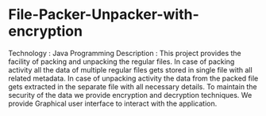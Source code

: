 # File-Packer-Unpacker-with-encryption

Technology : Java Programming
Description :
This project provides the facility of packing and unpacking the regular files.
In case of packing activity all the data of multiple regular files gets stored in single file with all
related metadata.
In case of unpacking activity the data from the packed file gets extracted in the separate file
with all necessary details.
To maintain the security of the data we provide encryption and decryption techniques.
We provide Graphical user interface to interact with the application.
